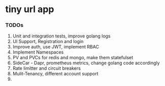 # tiny url app

### TODOs

1) Unit and integration tests, improve golang logs
2) UI Support, Registration and login
3) Improve auth, use JWT, implement RBAC
4) Implement Namespaces
5) PV and PVCs for redis and mongo, make them statefulset
6) SideCar - Dapr, prometheus metrics, change golang code accordingly
7) Rate limitter and circuit breakers
8) Mulit-Tenancy, different account support
9) 
